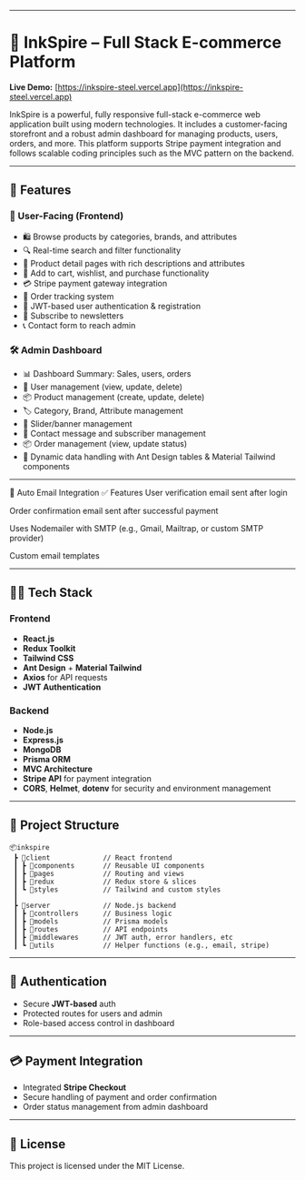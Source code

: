 
---

# 🛒 InkSpire – Full Stack E-commerce Platform


**Live Demo:** [https://inkspire-steel.vercel.app](https://inkspire-steel.vercel.app)

InkSpire is a powerful, fully responsive full-stack e-commerce web application built using modern technologies. It includes a customer-facing storefront and a robust admin dashboard for managing products, users, orders, and more. This platform supports Stripe payment integration and follows scalable coding principles such as the MVC pattern on the backend.  

---

## 🚀 Features

### 👥 User-Facing (Frontend)

* 🛍️ Browse products by categories, brands, and attributes
* 🔍 Real-time search and filter functionality
* 🧾 Product detail pages with rich descriptions and attributes
* 🛒 Add to cart, wishlist, and purchase functionality
* 💳 Stripe payment gateway integration
* 🚚 Order tracking system
* 🔐 JWT-based user authentication & registration
* 📧 Subscribe to newsletters
* 📞 Contact form to reach admin

### 🛠 Admin Dashboard

* 📊 Dashboard Summary: Sales, users, orders
* 👤 User management (view, update, delete)
* 📦 Product management (create, update, delete)
* 🏷️ Category, Brand, Attribute management
* 📸 Slider/banner management
* 📨 Contact message and subscriber management
* 📦 Order management (view, update status)
* 🧾 Dynamic data handling with Ant Design tables & Material Tailwind components

---

📧 Auto Email Integration
✅ Features
User verification email sent after login

Order confirmation email sent after successful payment

Uses Nodemailer with SMTP (e.g., Gmail, Mailtrap, or custom SMTP provider)

Custom email templates

---

## 🧑‍💻 Tech Stack

### Frontend

* **React.js**
* **Redux Toolkit**
* **Tailwind CSS**
* **Ant Design** + **Material Tailwind**
* **Axios** for API requests
* **JWT Authentication**

### Backend

* **Node.js**
* **Express.js**
* **MongoDB**
* **Prisma ORM**
* **MVC Architecture**
* **Stripe API** for payment integration
* **CORS**, **Helmet**, **dotenv** for security and environment management

---

## 📁 Project Structure

```
📦inkspire
 ┣ 📂client             // React frontend
 ┃ ┣ 📂components       // Reusable UI components
 ┃ ┣ 📂pages            // Routing and views
 ┃ ┣ 📂redux            // Redux store & slices
 ┃ ┗ 📂styles           // Tailwind and custom styles
 ┃
 ┣ 📂server             // Node.js backend
 ┃ ┣ 📂controllers      // Business logic
 ┃ ┣ 📂models           // Prisma models
 ┃ ┣ 📂routes           // API endpoints
 ┃ ┣ 📂middlewares      // JWT auth, error handlers, etc
 ┃ ┗ 📂utils            // Helper functions (e.g., email, stripe)
```

---

## 🔐 Authentication

* Secure **JWT-based** auth
* Protected routes for users and admin
* Role-based access control in dashboard

---

## 💳 Payment Integration

* Integrated **Stripe Checkout**
* Secure handling of payment and order confirmation
* Order status management from admin dashboard

---


## 📝 License

This project is licensed under the MIT License.

